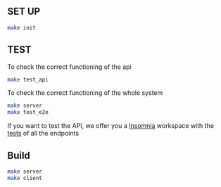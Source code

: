## SET UP

```bash
make init
```

## TEST

To check the correct functioning of the api

```bash
make test_api
```

To check the correct functioning of the whole system

```bash
make server
make test_e2e
```

If you want to test the API, we offer you a [Insomnia](https://insomnia.rest/download/) workspace with the [tests](./apps/api/insomnia.json) of all the endpoints

## Build

```bash
make server
make client
```





